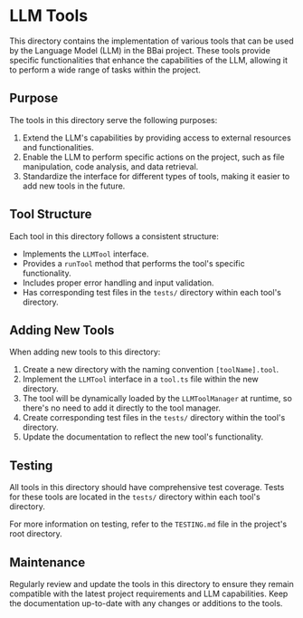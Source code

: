 # LLM Tools

This directory contains the implementation of various tools that can be used by the Language Model (LLM) in the BBai project. These tools provide specific functionalities that enhance the capabilities of the LLM, allowing it to perform a wide range of tasks within the project.

## Purpose

The tools in this directory serve the following purposes:

1. Extend the LLM's capabilities by providing access to external resources and functionalities.
2. Enable the LLM to perform specific actions on the project, such as file manipulation, code analysis, and data retrieval.
3. Standardize the interface for different types of tools, making it easier to add new tools in the future.

## Tool Structure

Each tool in this directory follows a consistent structure:

- Implements the `LLMTool` interface.
- Provides a `runTool` method that performs the tool's specific functionality.
- Includes proper error handling and input validation.
- Has corresponding test files in the `tests/` directory within each tool's directory.

## Adding New Tools

When adding new tools to this directory:

1. Create a new directory with the naming convention `[toolName].tool`.
2. Implement the `LLMTool` interface in a `tool.ts` file within the new directory.
3. The tool will be dynamically loaded by the `LLMToolManager` at runtime, so there's no need to add it directly to the tool manager.
4. Create corresponding test files in the `tests/` directory within the tool's directory.
5. Update the documentation to reflect the new tool's functionality.

## Testing

All tools in this directory should have comprehensive test coverage. Tests for these tools are located in the `tests/` directory within each tool's directory.

For more information on testing, refer to the `TESTING.md` file in the project's root directory.

## Maintenance

Regularly review and update the tools in this directory to ensure they remain compatible with the latest project requirements and LLM capabilities. Keep the documentation up-to-date with any changes or additions to the tools.
